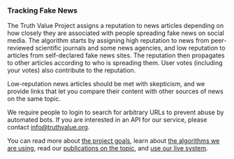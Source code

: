 ### Tracking Fake News

The Truth Value Project assigns a reputation to news articles depending on how closely they are associated with people spreading fake news on social media.
The algorithm starts by assigning high reputation to news from peer-reviewed scientific journals and some news agencies, and low reputation to articles from self-declared fake news sites.
The reputation then propagates to other articles according to who is spreading them. User votes (including your votes) also contribute to the reputation.

Low-reputation news articles should be met with skepticism, and we provide links that let you compare their content with other sources of news on the same topic.

We require people to login to search for arbitrary URLs to prevent abuse by automated bots. If you are interested in an API for our service, please contact info@truthvalue.org.

You can read more about [the project goals](#about),
learn about [the algorithms we are using](#how_it_works),
read our [publications on the topic](#publications),
and [use our live system](https://truthvalue.org).

